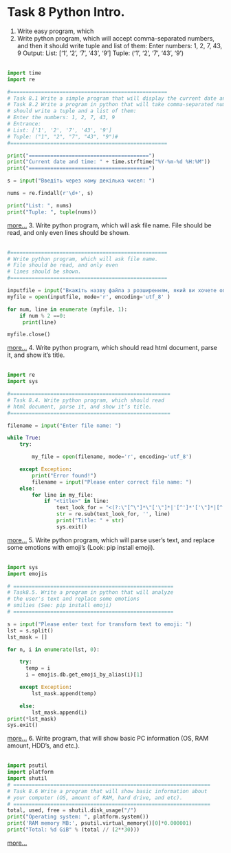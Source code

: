 # Task 8 Python Intro.

1. Write easy program, which 
2. Write python program, which will accept comma-separated numbers, and then it
      should write tuple and list of them:
      Enter numbers: 1, 2, 7, 43, 9
      Output:
      List: [‘1’, ‘2’, ‘7’, ‘43’, ‘9’]
      Tuple: (‘1’, ‘2’, ‘7’, ‘43’, ‘9’)<br/><br/>
```python
import time
import re

#===================================================
# Task 8.1 Write a simple program that will display the current date and time.
# Task 8.2 Write a program in python that will take comma-separated numbers and then
# should write a tuple and a list of them:
# Enter the numbers: 1, 2, 7, 43, 9
# Entrance:
# List: ['1', '2', '7', '43', '9']
# Tuple: ("1", "2", "7", "43", "9")#
#===================================================

print("=======================================")
print("Current date and time: " + time.strftime("%Y-%m-%d %H:%M"))
print("=======================================")

s = input("Введіть через кому декілька чисел: ")

nums = re.findall(r'\d+', s)

print("List: ", nums)
print("Tuple: ", tuple(nums))
```
[more...](https://github.com/OlegG888/DevOps_online_Lviv_2022Q1Q2/tree/main/Module%208%20Python%20intro/Task8.1-2)
3. Write python program, which will ask file name. File should be read, and only even
   lines should be shown.<br/><br/>
```python
#===================================================
# Write python program, which will ask file name.  
# File should be read, and only even
# lines should be shown.
#===================================================

inputfile = input("Вкажіть назву файла з розширенням, який ви хочете опрацювати: ")
myfile = open(inputfile, mode='r', encoding='utf_8' )

for num, line in enumerate (myfile, 1):
    if num % 2 ==0:
     print(line)

myfile.close()
```
[more...](https://github.com/OlegG888/DevOps_online_Lviv_2022Q1Q2/tree/main/Module%208%20Python%20intro/Task8.3)
4. Write python program, which should read html document, parse it, and show it’s
   title.<br/><br/>
```python
import re
import sys

#====================================================
# Task 8.4. Write python program, which should read
# html document, parse it, and show it’s title.
#====================================================

filename = input("Enter file name: ")

while True:
    try:

        my_file = open(filename, mode='r', encoding='utf_8')

    except Exception:
        print("Error found!")
        filename = input("Please enter correct file name: ")
    else:
        for line in my_file:
            if "<title>" in line:
                text_look_for = "<(?:\"[^\"]*\"['\"]*|'[^']*'['\"]*|[^'\">])+>"
                str = re.sub(text_look_for, '', line)
                print("Title: " + str)
                sys.exit()
```
[more...](https://github.com/OlegG888/DevOps_online_Lviv_2022Q1Q2/tree/main/Module%208%20Python%20intro/Task8.4)
5. Write python program, which will parse user’s text, and replace some emotions with
   emoji’s (Look: pip install emoji).<br/><br/>
```python
import sys
import emojis

# ====================================================
# Task8.5. Write a program in python that will analyze
# the user's text and replace some emotions
# smilies (See: pip install emoji)
# ====================================================

s = input("Please enter text for transform text to emoji: ")
lst = s.split()
lst_mask = []

for n, i in enumerate(lst, 0):

    try:
      temp = i
      i = emojis.db.get_emoji_by_alias(i)[1]

    except Exception:
        lst_mask.append(temp)

    else:
        lst_mask.append(i)
print(*lst_mask)
sys.exit()
```
[more...](https://github.com/OlegG888/DevOps_online_Lviv_2022Q1Q2/tree/main/Module%208%20Python%20intro/Task8.5)
6. Write program, that will show basic PC information (OS, RAM amount, HDD’s, and
   etc.).<br/><br/>
```python
import psutil
import platform
import shutil
# ================================================================
# Task 8.6 Write a program that will show basic information about
# your computer (OS, amount of RAM, hard drive, and etc).
# ================================================================
total, used, free = shutil.disk_usage("/")
print("Operating system: ", platform.system())
print('RAM memory MB:', psutil.virtual_memory()[0]*0.000001)
print("Total: %d GiB" % (total // (2**30)))
```
[more...](https://github.com/OlegG888/DevOps_online_Lviv_2022Q1Q2/tree/main/Module%208%20Python%20intro/Task8.6)